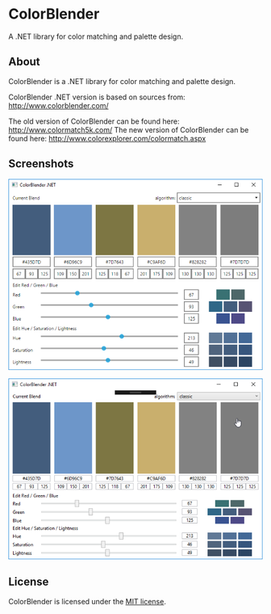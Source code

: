 # ColorBlender

A .NET library for color matching and palette design.

## About

ColorBlender is a .NET library for color matching and palette design.

ColorBlender .NET version is based on sources from: http://www.colorblender.com/

The old version of ColorBlender can be found here: http://www.colormatch5k.com/
The new version of ColorBlender can be found here: http://www.colorexplorer.com/colormatch.aspx

## Screenshots

![](images/avalonia.png)

![](images/wpf.png)

## License

ColorBlender is licensed under the [MIT license](LICENSE.TXT).
